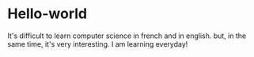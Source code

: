# Hello-world


It's difficult to learn computer science in french and in english. 
but, in the same time, it's very interesting. 
I am learning everyday!


